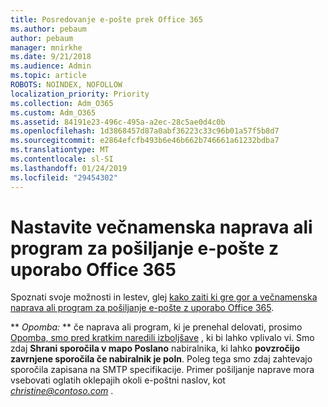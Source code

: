 ```yaml
---
title: Posredovanje e-pošte prek Office 365
ms.author: pebaum
author: pebaum
manager: mnirkhe
ms.date: 9/21/2018
ms.audience: Admin
ms.topic: article
ROBOTS: NOINDEX, NOFOLLOW
localization_priority: Priority
ms.collection: Adm_O365
ms.custom: Adm_O365
ms.assetid: 84191e23-496c-495a-a2ec-28c5ae0d4c0b
ms.openlocfilehash: 1d3868457d87a0abf36223c33c96b01a57f5b8d7
ms.sourcegitcommit: e2864efcfb493b6e46b662b746661a61232bdba7
ms.translationtype: MT
ms.contentlocale: sl-SI
ms.lasthandoff: 01/24/2019
ms.locfileid: "29454302"
---
```

# <a name="set-up-a-multifunction-device-or-application-to-send-email-using-office-365"></a>Nastavite večnamenska naprava ali program za pošiljanje e-pošte z uporabo Office 365

Spoznati svoje možnosti in lestev, glej [kako zaiti ki gre gor a večnamenska naprava ali program za pošiljanje e-pošte z uporabo Office 365](https://support.office.com/article/69f58e99-c550-4274-ad18-c805d654b4c4).
  
 ** *Opomba:* ** če naprava ali program, ki je prenehal delovati, prosimo [Opomba, smo pred kratkim naredili izboljšave](https://support.microsoft.com/help/4458479/) , ki bi lahko vplivalo vi. Smo zdaj **Shrani sporočila v mapo Poslano** nabiralnika, ki lahko **povzročijo zavrnjene sporočila če nabiralnik je poln**. Poleg tega smo zdaj zahtevajo sporočila zapisana na SMTP specifikacije. Primer pošiljanje naprave mora vsebovati oglatih oklepajih okoli e-poštni naslov, kot *christine@contoso.com* . 
  

